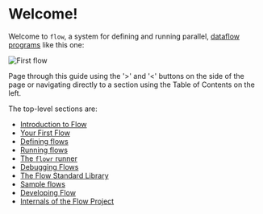 # Welcome!
Welcome to `flow`, a system for defining and running parallel, 
[dataflow programs](https://en.wikipedia.org/wiki/Dataflow_programming) like this one:

![First flow](../first.svg)

Page through this guide using the '>' and '<' buttons on the side of the page or navigating directly
to a section using the Table of Contents on the left.

The top-level sections are:
* [Introduction to Flow](introduction/what_is_flow.md)
* [Your First Flow](first_flow/first_flow.md)
* [Defining flows](describing/definition_overview.md)
* [Running flows](running/running.md)
* [The `flowr` runner](../flowr/README.md)
* [Debugging Flows](debugging/debugger.md)
* [The Flow Standard Library](../flowstdlib/README.md)
* [Sample flows](../flowsamples/README.md)
* [Developing Flow](developing/overview.md)
* [Internals of the Flow Project](internals/overview.md)
